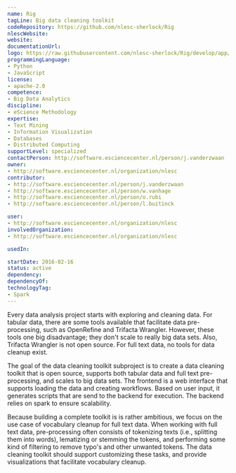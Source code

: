 ```yaml
---
name: Rig
tagLine: Big data cleaning toolkit
codeRepository: https://github.com/nlesc-sherlock/Rig
nlescWebsite:
website:
documentationUrl:
logo: https://raw.githubusercontent.com/nlesc-sherlock/Rig/develop/app/images/noun_95045_cc.png
programmingLanguage:
- Python
- JavaScript
license:
- apache-2.0
competence:
- Big Data Analytics
discipline:
- eScience Methodology
expertise:
- Text Mining
- Information Visualization
- Databases
- Distributed Computing
supportLevel: specialized
contactPerson: http://software.esciencecenter.nl/person/j.vanderzwaan
owner:
- http://software.esciencecenter.nl/organization/nlesc
contributor:
- http://software.esciencecenter.nl/person/j.vanderzwaan
- http://software.esciencecenter.nl/person/w.vanhage
- http://software.esciencecenter.nl/person/o.rubi
- http://software.esciencecenter.nl/person/l.buitinck

user:
- http://software.esciencecenter.nl/organization/nlesc
involvedOrganization:
- http://software.esciencecenter.nl/organization/nlesc

usedIn:

startDate: 2016-02-16
status: active
dependency:
dependencyOf:
technologyTag:
- Spark
---
```

Every data analysis project starts with exploring and cleaning data. For tabular data, there are some tools available that facilitate data pre-processing, such as OpenRefine and Trifacta Wrangler. However, these tools one big disadvantage; they don't scale to really big data sets. Also, Trifacta Wrangler is not open source. For full text data, no tools for data cleanup exist.

The goal of the data cleaning toolkit subproject is to create a data cleaning toolkit that is open source, supports both tabular data and full text pre-processing, and scales to big data sets. The frontend is a web interface that supports loading the data and creating workflows. Based on user input, it generates scripts that are send to the backend for execution. The backend relies on spark to ensure scalability.

Because building a complete toolkit is is rather ambitious, we focus on the use case of vocabulary cleanup for full text data. When working with full text data, pre-processing often consists of tokenizing texts (i.e., splitting them into words), lematizing or stemming the tokens, and performing some kind of filtering to remove typo's and other unwanted tokens. The data cleaning toolkit should support customizing these tasks, and provide visualizations that facilitate vocabulary cleanup.
